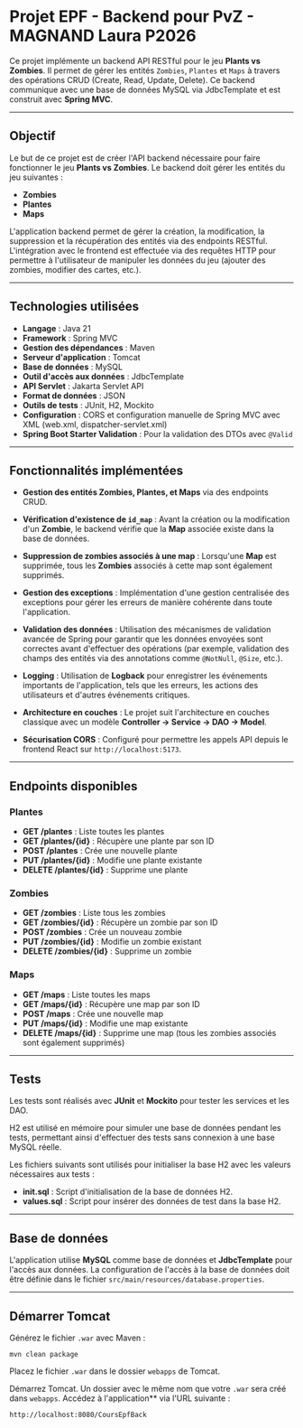 # Projet EPF - Backend pour PvZ - MAGNAND Laura P2026

Ce projet implémente un backend API RESTful pour le jeu **Plants vs Zombies**. Il permet de gérer les entités `Zombies`, `Plantes` et `Maps` à travers des opérations CRUD (Create, Read, Update, Delete). Ce backend communique avec une base de données MySQL via JdbcTemplate et est construit avec **Spring MVC**.

---

## Objectif

Le but de ce projet est de créer l'API backend nécessaire pour faire fonctionner le jeu **Plants vs Zombies**. Le backend doit gérer les entités du jeu suivantes :

- **Zombies**
- **Plantes**
- **Maps**

L'application backend permet de gérer la création, la modification, la suppression et la récupération des entités via des endpoints RESTful. L'intégration avec le frontend est effectuée via des requêtes HTTP pour permettre à l'utilisateur de manipuler les données du jeu (ajouter des zombies, modifier des cartes, etc.).

---

## Technologies utilisées

- **Langage** : Java 21
- **Framework** : Spring MVC
- **Gestion des dépendances** : Maven
- **Serveur d'application** : Tomcat
- **Base de données** : MySQL
- **Outil d'accès aux données** : JdbcTemplate
- **API Servlet** : Jakarta Servlet API
- **Format de données** : JSON
- **Outils de tests** : JUnit, H2, Mockito
- **Configuration** : CORS et configuration manuelle de Spring MVC avec XML (web.xml, dispatcher-servlet.xml)
- **Spring Boot Starter Validation** : Pour la validation des DTOs avec `@Valid`


---

## Fonctionnalités implémentées

- **Gestion des entités Zombies, Plantes, et Maps** via des endpoints CRUD.
- **Vérification d'existence de `id_map`** : Avant la création ou la modification d'un **Zombie**, le backend vérifie que la **Map** associée existe dans la base de données.
- **Suppression de zombies associés à une map** : Lorsqu'une **Map** est supprimée, tous les **Zombies** associés à cette map sont également supprimés.


- **Gestion des exceptions** : Implémentation d'une gestion centralisée des exceptions pour gérer les erreurs de manière cohérente dans toute l'application.
- **Validation des données** : Utilisation des mécanismes de validation avancée de Spring pour garantir que les données envoyées sont correctes avant d'effectuer des opérations (par exemple, validation des champs des entités via des annotations comme `@NotNull`, `@Size`, etc.).
- **Logging** : Utilisation de **Logback** pour enregistrer les événements importants de l'application, tels que les erreurs, les actions des utilisateurs et d'autres événements critiques.


- **Architecture en couches** : Le projet suit l'architecture en couches classique avec un modèle **Controller → Service → DAO → Model**.
- **Sécurisation CORS** : Configuré pour permettre les appels API depuis le frontend React sur `http://localhost:5173`.

---

## Endpoints disponibles

### **Plantes**
- **GET /plantes** : Liste toutes les plantes
- **GET /plantes/{id}** : Récupère une plante par son ID
- **POST /plantes** : Crée une nouvelle plante
- **PUT /plantes/{id}** : Modifie une plante existante
- **DELETE /plantes/{id}** : Supprime une plante

### **Zombies**
- **GET /zombies** : Liste tous les zombies
- **GET /zombies/{id}** : Récupère un zombie par son ID
- **POST /zombies** : Crée un nouveau zombie
- **PUT /zombies/{id}** : Modifie un zombie existant
- **DELETE /zombies/{id}** : Supprime un zombie

### **Maps**
- **GET /maps** : Liste toutes les maps
- **GET /maps/{id}** : Récupère une map par son ID
- **POST /maps** : Crée une nouvelle map
- **PUT /maps/{id}** : Modifie une map existante
- **DELETE /maps/{id}** : Supprime une map (tous les zombies associés sont également supprimés)

---

## Tests

Les tests sont réalisés avec **JUnit** et **Mockito** pour tester les services et les DAO.

H2 est utilisé en mémoire pour simuler une base de données pendant les tests, permettant ainsi d'effectuer des tests sans connexion à une base MySQL réelle.

Les fichiers suivants sont utilisés pour initialiser la base H2 avec les valeurs nécessaires aux tests :

- **init.sql** : Script d'initialisation de la base de données H2.
- **values.sql** : Script pour insérer des données de test dans la base H2.

---

## Base de données

L'application utilise **MySQL** comme base de données et **JdbcTemplate** pour l'accès aux données. La configuration de l'accès à la base de données doit être définie dans le fichier `src/main/resources/database.properties`.

---

## Démarrer Tomcat

Générez le fichier `.war` avec Maven :

    mvn clean package
    
Placez le fichier `.war` dans le dossier `webapps` de Tomcat.

Démarrez Tomcat. Un dossier avec le même nom que votre `.war` sera créé dans `webapps`.
Accédez à l'application** via l'URL suivante :

    http://localhost:8080/CoursEpfBack
